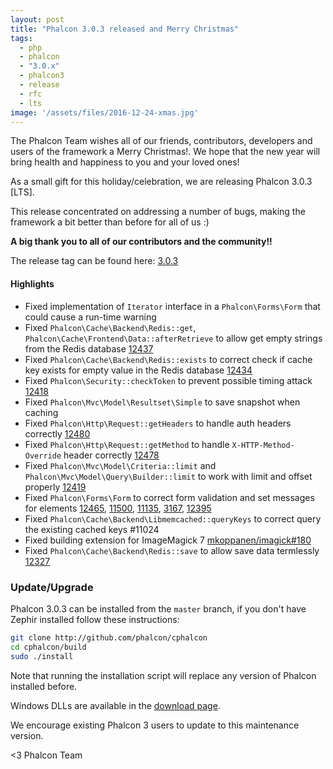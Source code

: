 ```yaml
---
layout: post
title: "Phalcon 3.0.3 released and Merry Christmas"
tags: 
  - php
  - phalcon
  - "3.0.x"
  - phalcon3
  - release
  - rfc
  - lts
image: '/assets/files/2016-12-24-xmas.jpg'
---
```

The Phalcon Team wishes all of our friends, contributors, developers and users of the framework a Merry Christmas!. We hope that the new year will bring health and happiness to you and your loved ones!

As a small gift for this holiday/celebration, we are releasing Phalcon 3.0.3 [LTS].

This release concentrated on addressing a number of bugs, making the framework a bit better than before for all of us :)

**A big thank you to all of our contributors and the community!!**

<!--more-->
The release tag can be found here: [3.0.3](https://github.com/phalcon/cphalcon/releases/tag/v3.0.3)

#### Highlights

- Fixed implementation of `Iterator` interface in a `Phalcon\Forms\Form` that could cause a run-time warning
- Fixed `Phalcon\Cache\Backend\Redis::get`, `Phalcon\Cache\Frontend\Data::afterRetrieve` to allow get empty strings from the Redis database [12437](https://github.com/phalcon/cphalcon/issues/12437)
- Fixed `Phalcon\Cache\Backend\Redis::exists` to correct check if cache key exists for empty value in the Redis database [12434](https://github.com/phalcon/cphalcon/issues/12434)
- Fixed `Phalcon\Security::checkToken` to prevent possible timing attack [12418](https://github.com/phalcon/cphalcon/issues/12418)
- Fixed `Phalcon\Mvc\Model\Resultset\Simple` to save snapshot when caching
- Fixed `Phalcon\Http\Request::getHeaders` to handle auth headers correctly [12480](https://github.com/phalcon/cphalcon/issues/12480)
- Fixed `Phalcon\Http\Request::getMethod` to handle `X-HTTP-Method-Override` header correctly [12478](https://github.com/phalcon/cphalcon/issues/12478)
- Fixed `Phalcon\Mvc\Model\Criteria::limit` and `Phalcon\Mvc\Model\Query\Builder::limit` to work with limit and offset properly [12419](https://github.com/phalcon/cphalcon/issues/12419)
- Fixed `Phalcon\Forms\Form` to correct form validation and set messages for elements [12465](https://github.com/phalcon/cphalcon/issues/12465), [11500](https://github.com/phalcon/cphalcon/issues/11500), [11135](https://github.com/phalcon/cphalcon/issues/11135), [3167](https://github.com/phalcon/cphalcon/issues/3167), [12395](https://github.com/phalcon/cphalcon/issues/12395)
- Fixed `Phalcon\Cache\Backend\Libmemcached::queryKeys` to correct query the existing cached keys #11024
- Fixed building extension for ImageMagick 7 [mkoppanen/imagick#180](https://github.com/mkoppanen/imagick/issues/180)
- Fixed `Phalcon\Cache\Backend\Redis::save` to allow save data termlessly [12327](https://github.com/phalcon/cphalcon/issues/12327)

### Update/Upgrade

Phalcon 3.0.3 can be installed from the `master` branch, if you don't have Zephir installed follow these instructions:

```sh
git clone http://github.com/phalcon/cphalcon
cd cphalcon/build
sudo ./install
```

Note that running the installation script will replace any version of Phalcon installed before.

Windows DLLs are available in the [download page](https://phalconphp.com/en/download/windows).

We encourage existing Phalcon 3 users to update to this maintenance version.

<3 Phalcon Team
